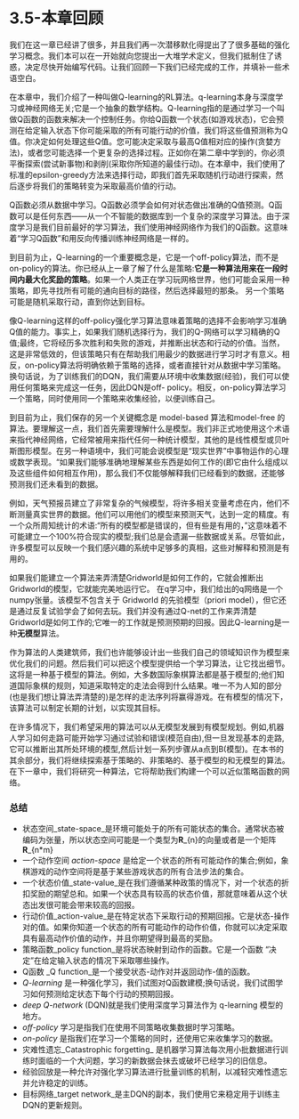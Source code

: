 # 3.5-本章回顾

我们在这一章已经讲了很多，并且我们再一次潜移默化得提出了了很多基础的强化学习概念。我们本可以在一开始就向您提出一大堆学术定义，但我们抵制住了诱惑，决定尽快开始编写代码。让我们回顾一下我们已经完成的工作，并填补一些术语空白。

在本章中，我们介绍了一种叫做Q-learning的RL算法。q-learning本身与深度学习或神经网络无关;它是一个抽象的数学结构。Q-learning指的是通过学习一个叫做Q函数的函数来解决一个控制任务。你给Q函数一个状态\(如游戏状态\)，它会预测在给定输入状态下你可能采取的所有可能行动的价值，我们将这些值预测称为Q值。你决定如何处理这些Q值。您可能决定采取与最高Q值相对应的操作\(贪婪方法\)，或者您可能选择一个更复杂的选择过程。正如你在第二章中学到的，你必须平衡探索\(尝试新事物\)和剥削\(采取你所知道的最佳行动\)。在本章中，我们使用了标准的epsilon-greedy方法来选择行动，即我们首先采取随机行动进行探索，然后逐步将我们的策略转变为采取最高价值的行动。

Q函数必须从数据中学习。Q函数必须学会如何对状态做出准确的Q值预测。Q函数可以是任何东西——从一个不智能的数据库到一个复杂的深度学习算法。由于深度学习是我们目前最好的学习算法，我们使用神经网络作为我们的Q函数。这意味着“学习Q函数”和用反向传播训练神经网络是一样的。

到目前为止，Q-learning的一个重要概念是，它是一个off-policy算法，而不是on-policy的算法。你已经从上一章了解了什么是策略:**它是一种算法用来在一段时间内最大化奖励的策略**。如果一个人类正在学习玩网格世界，他们可能会采用一种策略，即先寻找所有可能的通向目标的路径，然后选择最短的那条。 另一个策略可能是随机采取行动，直到你达到目标。

像Q-learning这样的off-policy强化学习算法意味着策略的选择不会影响学习准确Q值的能力。事实上，如果我们随机选择行为，我们的Q-网络可以学习精确的Q值;最终，它将经历多次胜利和失败的游戏，并推断出状态和行动的价值。当然，这是非常低效的，但该策略只有在帮助我们用最少的数据进行学习时才有意义。相反，on-policy算法将明确依赖于策略的选择，或者直接针对从数据中学习策略。换句话说，为了训练我们的DQN，我们需要从环境中收集数据\(经验\)，我们可以使用任何策略来完成这一任务，因此DQN是off- policy。相反，on-policy算法学习一个策略，同时使用同一个策略来收集经验，以便训练自己。

到目前为止，我们保存的另一个关键概念是 model-based 算法和model-free 的算法。要理解这一点，我们首先需要理解什么是模型。我们非正式地使用这个术语来指代神经网络，它经常被用来指代任何一种统计模型，其他的是线性模型或贝叶斯图形模型。在另一种语境中，我们可能会说模型是“现实世界”中事物运作的心理或数学表现。“如果我们能够准确地理解某些东西是如何工作的\(即它由什么组成以及这些组件如何相互作用\)，那么我们不仅能够解释我们已经看到的数据，还能够预测我们还未看到的数据。

例如，天气预报员建立了非常复杂的气候模型，将许多相关变量考虑在内，他们不断测量真实世界的数据。他们可以用他们的模型来预测天气，达到一定的精度。有一个众所周知统计的术语:“所有的模型都是错误的，但有些是有用的，”这意味着不可能建立一个100%符合现实的模型;我们总是会遗漏一些数据或关系。尽管如此，许多模型可以反映一个我们感兴趣的系统中足够多的真相，这些对解释和预测是有用的。

如果我们能建立一个算法来弄清楚Gridworld是如何工作的，它就会推断出Gridworld的模型，它就能完美地运行它。 在q学习中，我们给出的q网络是一个numpy张量。该模型不包含关于 Gridworld 的先验模型（priori model），但它还是通过反复试验学会了如何去玩。我们并没有通过Q-net的工作来弄清楚Gridworld是如何工作的;它唯一的工作就是预测预期的回报。因此Q-learning是一种**无模型**算法。

作为算法的人类建筑师，我们也许能够设计出一些我们自己的领域知识作为模型来优化我们的问题。然后我们可以把这个模型提供给一个学习算法，让它找出细节。 这将是一种基于模型的算法。例如，大多数国际象棋算法都是基于模型的;他们知道国际象棋的规则，知道采取特定的走法会得到什么结果。唯一不为人知的部分\(也是我们想让算法弄清楚的\)是怎样的走法序列将赢得游戏。在有模型的情况下，该算法可以制定长期的计划，以实现其目标。

在许多情况下，我们希望采用的算法可以从无模型发展到有模型规划。例如,机器人学习如何走路可能开始学习通过试验和错误\(模范自由\),但一旦发现基本的走路,它可以推断出其所处环境的模型,然后计划一系列步骤从a点到B\(模型\)。在本书的其余部分，我们将继续探索基于策略的、非策略的、基于模型的和无模型的算法。在下一章中，我们将研究一种算法，它将帮助我们构建一个可以近似策略函数的网络。

### 总结

* 状态空间_state-space_是环境可能处于的所有可能状态的集合。通常状态被编码为张量，所以状态空间可能是一个类型为**R**\_{n}的向量或者是一个矩阵**R**\_{n\*m} 
* 一个动作空间 _action-space_ 是给定一个状态的所有可能动作的集合;例如，象棋游戏的动作空间将是基于某些游戏状态的所有合法步法的集合。
* 一个状态价值_state-value_是在我们遵循某种政策的情况下，对一个状态的折扣奖励的期望总和。如果一个状态具有较高的状态价值，那就意味着从这个状态出发很可能会带来较高的回报。
* 行动价值_action-value_是在特定状态下采取行动的预期回报。它是状态-操作对的值。如果你知道一个状态的所有可能动作的动作价值，你就可以决定采取具有最高动作价值的动作，并且你期望得到最高的奖励。
* 策略函数_policy function_是将状态映射到动作的函数。它是一个函数 “决定”在给定输入状态的情况下采取哪些操作。
* Q函数 _Q function_是一个接受状态-动作对并返回动作-值的函数。
* _Q-learning_ 是一种强化学习，我们试图对Q函数建模;换句话说，我们试图学习如何预测给定状态下每个行动的预期回报。
* _deep Q-network_ \(DQN\)就是我们使用深度学习算法作为 q-learning 模型的地方。
* _off-policy_ 学习是指我们在使用不同策略收集数据时学习策略。
* _on-policy_ 是指我们在学习一个策略的同时，还使用它来收集学习的数据。
* 灾难性遗忘_Catastrophic forgetting_ 是机器学习算法每次用小批数据进行训练时面临的一个大问题，学习的新数据会抹去或破坏已经学习的旧信息。
* 经验回放是一种允许对强化学习算法进行批量训练的机制，以减轻灾难性遗忘并允许稳定的训练。
* 目标网络_target network_是主DQN的副本，我们使用它来稳定用于训练主DQN的更新规则。

